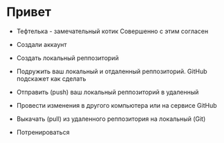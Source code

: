 # Привет

* Тефтелька - замечательный котик
Cовершенно с этим согласен 

* Cоздали аккаунт
* Создать локальный реппозиторий
* Подружить ваш локальный и отдаленный реппозиторий. GitHub подскажет как сделать
* Отправить (push) ваш локальный реппозиторий в удаленный 
* Провести изменения в другого компьютера или на сервисе GitHub
* Выкачать (pull) из удаленного реппозитория на локальный (Git)
* Потренироваться 
